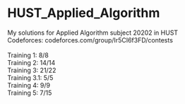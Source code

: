 # HUST_Applied_Algorithm

My solutions for Applied Algorithm subject 20202 in HUST </br>
Codeforces: codeforces.com/group/Ir5CI6f3FD/contests </br></br>
Training 1: 8/8 </br>
Training 2: 14/14 </br>
Training 3: 21/22</br>
Training 3.1: 5/5 </br>
Training 4: 9/9 </br>
Training 5: 7/15 </br>
